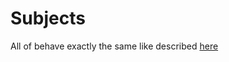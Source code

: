 Subjects
========

All of behave exactly the same like described [here](http://reactivex.io/documentation/subject.html)
